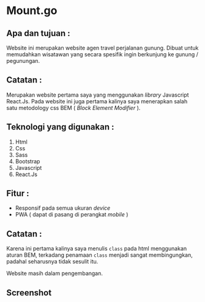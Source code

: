 # Mount.go

## Apa dan tujuan :

Website ini merupakan website agen travel perjalanan gunung. Dibuat untuk memudahkan wisatawan yang secara spesifik ingin berkunjung ke gunung / pegunungan.

## Catatan :

Merupakan website pertama saya yang menggunakan _library_ Javascript React.Js. Pada website ini juga pertama kalinya saya menerapkan salah satu metodology css BEM ( _Block Element Modifier_ ).

## Teknologi yang digunakan :

1. Html
2. Css
3. Sass
4. Bootstrap
5. Javascript
6. React.Js

## Fitur :

-   Responsif pada semua ukuran _device_
-   PWA ( dapat di pasang di perangkat _mobile_ )

## Catatan :

Karena ini pertama kalinya saya menulis `class` pada html menggunakan aturan BEM, terkadang penamaan `class` menjadi sangat membingungkan, padahal seharusnya tidak sesulit itu.

Website masih dalam pengembangan.

## Screenshot
